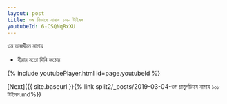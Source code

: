 ```yaml
---
layout: post
title: ওম বিভাবে নামায ১০৮ টাইমস
youtubeId: 6-CSQNqRxXU
---
```

 
 
 ওম তাজরীনে নামায  
 
 -  হীরার মতো যিনি কঠোর 
 
  
 
  
 
 
 
 
 
 


{% include youtubePlayer.html id=page.youtubeId %}
 
[Next]({{ site.baseurl }}{% link  split2/_posts/2019-03-04-ওম চাতুর্গাটাযে নামায ১০৮ টাইমস.md%})
 
